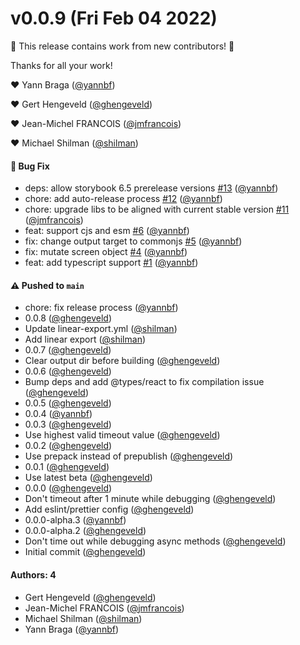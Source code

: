 # v0.0.9 (Fri Feb 04 2022)

:tada: This release contains work from new contributors! :tada:

Thanks for all your work!

:heart: Yann Braga ([@yannbf](https://github.com/yannbf))

:heart: Gert Hengeveld ([@ghengeveld](https://github.com/ghengeveld))

:heart: Jean-Michel FRANCOIS ([@jmfrancois](https://github.com/jmfrancois))

:heart: Michael Shilman ([@shilman](https://github.com/shilman))

#### 🐛 Bug Fix

- deps: allow storybook 6.5 prerelease versions [#13](https://github.com/storybookjs/testing-library/pull/13) ([@yannbf](https://github.com/yannbf))
- chore: add auto-release process [#12](https://github.com/storybookjs/testing-library/pull/12) ([@yannbf](https://github.com/yannbf))
- chore: upgrade libs to be aligned with current stable version [#11](https://github.com/storybookjs/testing-library/pull/11) ([@jmfrancois](https://github.com/jmfrancois))
- feat: support cjs and esm [#6](https://github.com/storybookjs/testing-library/pull/6) ([@yannbf](https://github.com/yannbf))
- fix: change output target to commonjs [#5](https://github.com/storybookjs/testing-library/pull/5) ([@yannbf](https://github.com/yannbf))
- fix: mutate screen object [#4](https://github.com/storybookjs/testing-library/pull/4) ([@yannbf](https://github.com/yannbf))
- feat: add typescript support [#1](https://github.com/storybookjs/testing-library/pull/1) ([@yannbf](https://github.com/yannbf))

#### ⚠️ Pushed to `main`

- chore: fix release process ([@yannbf](https://github.com/yannbf))
- 0.0.8 ([@ghengeveld](https://github.com/ghengeveld))
- Update linear-export.yml ([@shilman](https://github.com/shilman))
- Add linear export ([@shilman](https://github.com/shilman))
- 0.0.7 ([@ghengeveld](https://github.com/ghengeveld))
- Clear output dir before building ([@ghengeveld](https://github.com/ghengeveld))
- 0.0.6 ([@ghengeveld](https://github.com/ghengeveld))
- Bump deps and add @types/react to fix compilation issue ([@ghengeveld](https://github.com/ghengeveld))
- 0.0.5 ([@ghengeveld](https://github.com/ghengeveld))
- 0.0.4 ([@yannbf](https://github.com/yannbf))
- 0.0.3 ([@ghengeveld](https://github.com/ghengeveld))
- Use highest valid timeout value ([@ghengeveld](https://github.com/ghengeveld))
- 0.0.2 ([@ghengeveld](https://github.com/ghengeveld))
- Use prepack instead of prepublish ([@ghengeveld](https://github.com/ghengeveld))
- 0.0.1 ([@ghengeveld](https://github.com/ghengeveld))
- Use latest beta ([@ghengeveld](https://github.com/ghengeveld))
- 0.0.0 ([@ghengeveld](https://github.com/ghengeveld))
- Don't timeout after 1 minute while debugging ([@ghengeveld](https://github.com/ghengeveld))
- Add eslint/prettier config ([@ghengeveld](https://github.com/ghengeveld))
- 0.0.0-alpha.3 ([@yannbf](https://github.com/yannbf))
- 0.0.0-alpha.2 ([@ghengeveld](https://github.com/ghengeveld))
- Don't time out while debugging async methods ([@ghengeveld](https://github.com/ghengeveld))
- Initial commit ([@ghengeveld](https://github.com/ghengeveld))

#### Authors: 4

- Gert Hengeveld ([@ghengeveld](https://github.com/ghengeveld))
- Jean-Michel FRANCOIS ([@jmfrancois](https://github.com/jmfrancois))
- Michael Shilman ([@shilman](https://github.com/shilman))
- Yann Braga ([@yannbf](https://github.com/yannbf))
